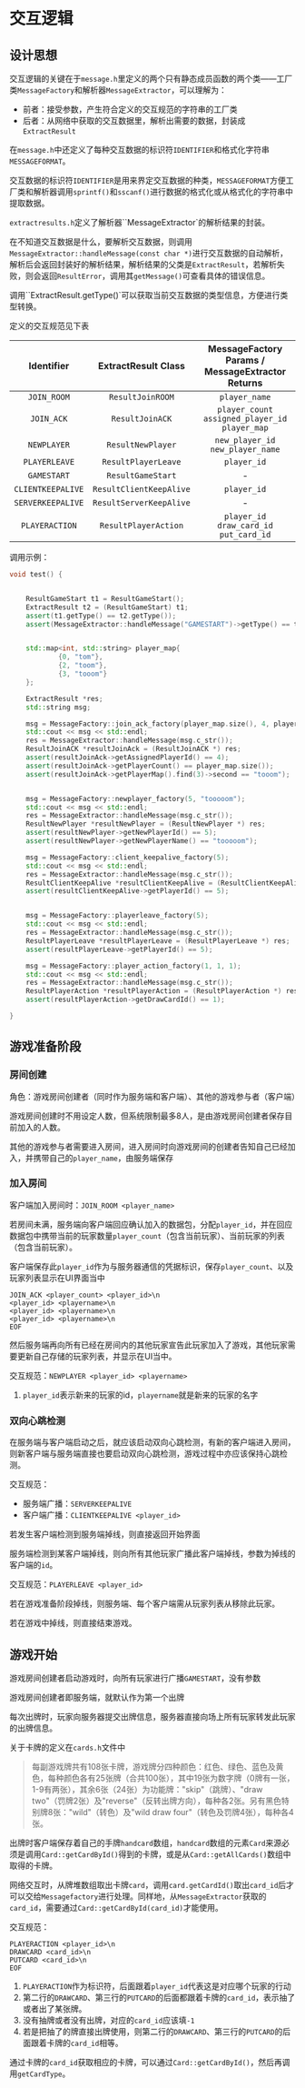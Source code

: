 # 交互逻辑

## 设计思想

交互逻辑的关键在于`message.h`里定义的两个只有静态成员函数的两个类——工厂类`MessageFactory`和解析器`MessageExtractor`，可以理解为：

* 前者：接受参数，产生符合定义的交互规范的字符串的工厂类
* 后者：从网络中获取的交互数据里，解析出需要的数据，封装成`ExtractResult`

在`message.h`中还定义了每种交互数据的标识符`IDENTIFIER`和格式化字符串`MESSAGEFORMAT`。

交互数据的标识符`IDENTIFIER`是用来界定交互数据的种类，`MESSAGEFORMAT`方便工厂类和解析器调用`sprintf()`和`sscanf()`进行数据的格式化或从格式化的字符串中提取数据。

`extractresults.h`定义了解析器``MessageExtractor`的解析结果的封装。

在不知道交互数据是什么，要解析交互数据，则调用`MessageExtractor::handleMessage(const char *)`进行交互数据的自动解析，解析后会返回封装好的解析结果，解析结果的父类是`ExtractResult`，若解析失败，则会返回`ResultError`，调用其`getMessage()`可查看具体的错误信息。

调用``ExtractResult.getType()`可以获取当前交互数据的类型信息，方便进行类型转换。

定义的交互规范见下表

|    Identifier     |   ExtractResult Class   | MessageFactory Params / MessageExtractor Returns |
| :---------------: | :---------------------: | :----------------------------------------------: |
|    `JOIN_ROOM`    |    `ResultJoinROOM`     |                  `player_name`                   |
|    `JOIN_ACK`     |     `ResultJoinACK`     | `player_count` `assigned_player_id` `player_map` |
|    `NEWPLAYER`    |    `ResultNewPlayer`    |        `new_player_id` `new_player_name`         |
|   `PLAYERLEAVE`   |   `ResultPlayerLeave`   |                   `player_id`                    |
|    `GAMESTART`    |    `ResultGameStart`    |                        -                         |
| `CLIENTKEEPALIVE` | `ResultClientKeepAlive` |                   `player_id`                    |
| `SERVERKEEPALIVE` | `ResultServerKeepAlive` |                        -                         |
|  `PLAYERACTION`   |  `ResultPlayerAction`   |     `player_id` `draw_card_id` `put_card_id`     |

调用示例：

```c++
void test() {


    ResultGameStart t1 = ResultGameStart();
    ExtractResult t2 = (ResultGameStart) t1;
    assert(t1.getType() == t2.getType());
    assert(MessageExtractor::handleMessage("GAMESTART")->getType() == t2.getType());


    std::map<int, std::string> player_map{
            {0, "tom"},
            {2, "toom"},
            {3, "tooom"}
    };

    ExtractResult *res;
    std::string msg;

    msg = MessageFactory::join_ack_factory(player_map.size(), 4, player_map);
    std::cout << msg << std::endl;
    res = MessageExtractor::handleMessage(msg.c_str());
    ResultJoinACK *resultJoinAck = (ResultJoinACK *) res;
    assert(resultJoinAck->getAssignedPlayerId() == 4);
    assert(resultJoinAck->getPlayerCount() == player_map.size());
    assert(resultJoinAck->getPlayerMap().find(3)->second == "tooom");


    msg = MessageFactory::newplayer_factory(5, "tooooom");
    std::cout << msg << std::endl;
    res = MessageExtractor::handleMessage(msg.c_str());
    ResultNewPlayer *resultNewPlayer = (ResultNewPlayer *) res;
    assert(resultNewPlayer->getNewPlayerId() == 5);
    assert(resultNewPlayer->getNewPlayerName() == "tooooom");

    msg = MessageFactory::client_keepalive_factory(5);
    std::cout << msg << std::endl;
    res = MessageExtractor::handleMessage(msg.c_str());
    ResultClientKeepAlive *resultClientKeepAlive = (ResultClientKeepAlive *) res;
    assert(resultClientKeepAlive->getPlayerId() == 5);


    msg = MessageFactory::playerleave_factory(5);
    std::cout << msg << std::endl;
    res = MessageExtractor::handleMessage(msg.c_str());
    ResultPlayerLeave *resultPlayerLeave = (ResultPlayerLeave *) res;
    assert(resultPlayerLeave->getPlayerId() == 5);

    msg = MessageFactory::player_action_factory(1, 1, 1);
    std::cout << msg << std::endl;
    res = MessageExtractor::handleMessage(msg.c_str());
    ResultPlayerAction *resultPlayerAction = (ResultPlayerAction *) res;
    assert(resultPlayerAction->getDrawCardId() == 1);

}
```



## 游戏准备阶段

### 房间创建

角色：游戏房间创建者（同时作为服务端和客户端）、其他的游戏参与者（客户端）

游戏房间创建时不用设定人数，但系统限制最多8人，是由游戏房间创建者保存目前加入的人数。

其他的游戏参与者需要进入房间，进入房间时向游戏房间的创建者告知自己已经加入，并携带自己的`player_name`，由服务端保存

### 加入房间

客户端加入房间时：`JOIN_ROOM <player_name>`

若房间未满，服务端向客户端回应确认加入的数据包，分配`player_id`，并在回应数据包中携带当前的玩家数量`player_count`（包含当前玩家）、当前玩家的列表（包含当前玩家）。

客户端保存此`player_id`作为与服务器通信的凭据标识，保存`player_count`、以及玩家列表显示在UI界面当中

```
JOIN_ACK <player_count> <player_id>\n
<player_id> <playername>\n
<player_id> <playername>\n
<player_id> <playername>\n
EOF
```

然后服务端再向所有已经在房间内的其他玩家宣告此玩家加入了游戏，其他玩家需要更新自己存储的玩家列表，并显示在UI当中。

交互规范：`NEWPLAYER <player_id> <playername> `

1. `player_id`表示新来的玩家的id，`playername`就是新来的玩家的名字

### 双向心跳检测

在服务端与客户端启动之后，就应该启动双向心跳检测，有新的客户端进入房间，则新客户端与服务端直接也要启动双向心跳检测，游戏过程中亦应该保持心跳检测。

交互规范：

* 服务端广播：`SERVERKEEPALIVE`
* 客户端广播：`CLIENTKEEPALIVE <player_id>`

若发生客户端检测到服务端掉线，则直接返回开始界面

服务端检测到某客户端掉线，则向所有其他玩家广播此客户端掉线，参数为掉线的客户端的`id`。

交互规范：`PLAYERLEAVE <player_id>`

若在游戏准备阶段掉线，则服务端、每个客户端需从玩家列表从移除此玩家。

若在游戏中掉线，则直接结束游戏。

## 游戏开始

游戏房间创建者启动游戏时，向所有玩家进行广播`GAMESTART`，没有参数

游戏房间创建者即服务端，就默认作为第一个出牌

每次出牌时，玩家向服务器提交出牌信息，服务器直接向场上所有玩家转发此玩家的出牌信息。

关于卡牌的定义在`cards.h`文件中

> 每副游戏牌共有108张卡牌，游戏牌分四种颜色：红色、绿色、蓝色及黄色，每种颜色各有25张牌（合共100张），其中19张为数字牌（0牌有一张，1-9有两张），其余6张（24张）为功能牌："skip"（跳牌）、"draw two"（罚牌2张）及"reverse"（反转出牌方向），每种各2张。另有黑色特别牌8张："wild"（转色）及"wild draw four"（转色及罚牌4张），每种各4张。

出牌时客户端保存着自己的手牌`handcard`数组，`handcard`数组的元素`Card`来源必须是调用`Card::getCardById()`得到的卡牌，或是从`Card::getAllCards()`数组中取得的卡牌。

网络交互时，从牌堆数组取出卡牌`card`，调用`card.getCardId()`取出`card_id`后才可以交给`Messagefactory`进行处理。同样地，从`MessageExtractor`获取的`card_id`，需要通过`Card::getCardById(card_id)`才能使用。

交互规范：

```
PLAYERACTION <player_id>\n
DRAWCARD <card_id>\n
PUTCARD <card_id>\n
EOF
```

1. `PLAYERACTION`作为标识符，后面跟着`player_id`代表这是对应哪个玩家的行动
2. 第二行的`DRAWCARD`、第三行的`PUTCARD`的后面都跟着卡牌的`card_id`，表示抽了或者出了某张牌。
3. 没有抽牌或者没有出牌，对应的`card_id`应该填`-1`
4. 若是把抽了的牌直接出牌使用，则第二行的`DRAWCARD`、第三行的`PUTCARD`的后面跟着卡牌的`card_id`相等。



通过卡牌的`card_id`获取相应的卡牌，可以通过`Card::getCardById()`，然后再调用`getCardType`。

